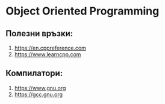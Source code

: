 # **Object Oriented Programming**



## Полезни връзки:

1. https://en.cppreference.com
2. https://www.learncpp.com


## Компилатори:

1. https://www.gnu.org
2. https://gcc.gnu.org
